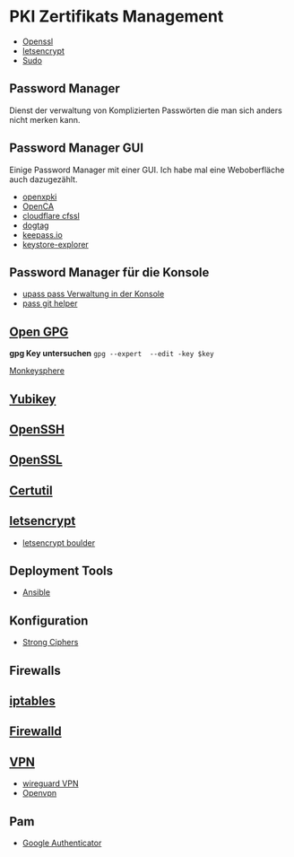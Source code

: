 # PKI Zertifikats Management

* [Openssl](../openssl)
* [letsencrypt](../letsencrypt)
* [Sudo](../sudo)

## Password Manager

Dienst der verwaltung von Komplizierten Passwörten die man sich anders nicht merken kann.

## Password Manager GUI

Einige Password Manager mit einer GUI. Ich habe mal eine Weboberfläche auch dazugezählt.

* [openxpki](http://www.openxpki.org/)
* [OpenCA](https://www.openca.org/)
* [cloudflare cfssl](https://github.com/cloudflare/cfssl)
* [dogtag](https://www.dogtagpki.org/wiki/PKI_Download)
* [keepass.io](https://github.com/SnapServ/keepass.io)
* [keystore-explorer](http://keystore-explorer.org/features.html)

## Password Manager für die Konsole

* [upass pass Verwaltung in der Konsole](https://github.com/Kwpolska/upass)
* [pass git helper](https://github.com/languitar/pass-git-helper)

## [Open GPG](../open-gpg)

**gpg Key untersuchen**
`gpg --expert  --edit -key $key`

[Monkeysphere](../monkeysphere)

## [Yubikey](../yubikey)

## [OpenSSH](../arbeiten-mit-ssh)

## [OpenSSL](../openssl)

## [Certutil](../certutil)

## [letsencrypt](../letsencrypt)

* [letsencrypt boulder](https://github.com/letsencrypt/boulder)

## Deployment Tools

* [Ansible](../ansible)

## Konfiguration

* [Strong Ciphers](https://cipherli.st/)

## Firewalls

## [iptables](../iptables)

## [Firewalld](../firewalld)

## [VPN](../vpn)

* [wireguard VPN](https://www.wireguard.com/)
* [Openvpn](../openvpn)

## Pam
* [Google Authenticator](../google-authenticator)